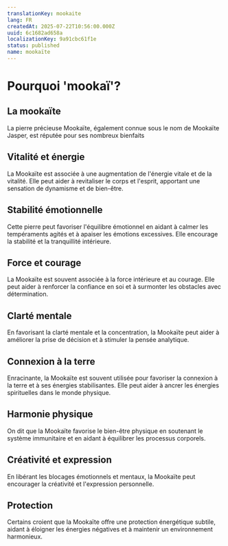 ```yaml
---
translationKey: mookaite
lang: FR
createdAt: 2025-07-22T10:56:00.000Z
uuid: 6c1682ad658a
localizationKey: 9a91cbc61f1e
status: published
name: mookaïte
---
```

# Pourquoi 'mookaï'?

## La mookaïte

La pierre précieuse Mookaïte, également connue sous le nom de Mookaïte Jasper, est réputée pour ses nombreux bienfaits

## Vitalité et énergie

La Mookaïte est associée à une augmentation de l'énergie vitale et de la vitalité. Elle peut aider à revitaliser le corps et l'esprit, apportant une sensation de dynamisme et de bien-être.

## Stabilité émotionnelle

Cette pierre peut favoriser l'équilibre émotionnel en aidant à calmer les tempéraments agités et à apaiser les émotions excessives. Elle encourage la stabilité et la tranquillité intérieure.

## Force et courage

La Mookaïte est souvent associée à la force intérieure et au courage. Elle peut aider à renforcer la confiance en soi et à surmonter les obstacles avec détermination.

## Clarté mentale

En favorisant la clarté mentale et la concentration, la Mookaïte peut aider à améliorer la prise de décision et à stimuler la pensée analytique.

## Connexion à la terre

Enracinante, la Mookaïte est souvent utilisée pour favoriser la connexion à la terre et à ses énergies stabilisantes. Elle peut aider à ancrer les énergies spirituelles dans le monde physique.

## Harmonie physique

On dit que la Mookaïte favorise le bien-être physique en soutenant le système immunitaire et en aidant à équilibrer les processus corporels.

## Créativité et expression

En libérant les blocages émotionnels et mentaux, la Mookaïte peut encourager la créativité et l'expression personnelle.

## Protection

Certains croient que la Mookaïte offre une protection énergétique subtile, aidant à éloigner les énergies négatives et à maintenir un environnement harmonieux.
